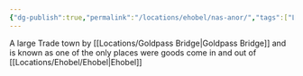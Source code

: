 ```yaml
---
{"dg-publish":true,"permalink":"/locations/ehobel/nas-anor/","tags":["Location"],"updated":"2024-12-13T23:04:11.767+00:00"}
---
```


A large Trade town by [[Locations/Goldpass Bridge\|Goldpass Bridge]] and is known as one of the only places were goods come in and out of [[Locations/Ehobel/Ehobel\|Ehobel]]